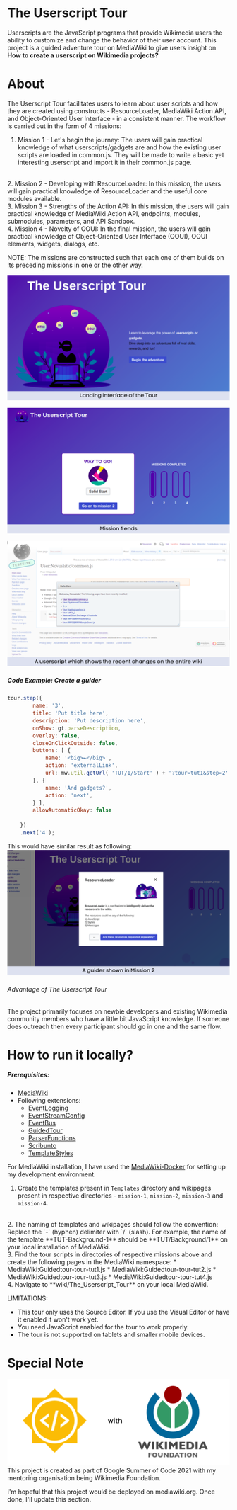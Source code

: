# The Userscript Tour
Userscripts are the JavaScript programs that provide Wikimedia users the ability to customize and change the behavior of their user account.
This project is a guided adventure tour on MediaWiki to give users insight on **How to create a userscript on Wikimedia projects?**

# About
The Userscript Tour facilitates users to learn about user scripts and how they are created using constructs - ResourceLoader, MediaWiki Action API, and Object-Oriented User Interface - in a consistent manner. The workflow is carried out in the form of 4 missions:

1. Mission 1 - Let's begin the journey:
The users will gain practical knowledge of what userscripts/gadgets are and how the existing user scripts are loaded in common.js. They will be made to write a basic yet interesting userscript and import it in their common.js page.
<br>
2. Mission 2 - Developing with ResourceLoader:
In this mission, the users will gain practical knowledge of ResourceLoader and the useful core modules available. 
<br>
3. Mission 3 - Strengths of the Action API:
In this mission, the users will gain practical knowledge of MediaWiki Action API, endpoints, modules, submodules, parameters, and API Sandbox.
<br>
4. Mission 4 - Novelty of OOUI:
In the final mission, the users will gain practical knowledge of Object-Oriented User Interface (OOUI), OOUI elements, widgets, dialogs, etc.

NOTE: The missions are constructed such that each one of them builds on its preceding missions in one or the other way.

![Landing interface](/demos/1.png)

![Mission 1 ends](/demos/2.png)

![Quick Changelog userscript](/demos/3.png)

##### Code Example: Create a guider
```javascript
tour.step({
		name: '3',
		title: 'Put title here',
		description: 'Put description here',
		onShow: gt.parseDescription,
		overlay: false,
		closeOnClickOutside: false,
		buttons: [ {
			name: '<big>←</big>',
			action: 'externalLink',
			url: mw.util.getUrl( 'TUT/1/Start' ) + '?tour=tut1&step=2'
		}, {
			name: 'And gadgets?',
			action: 'next',
		} ],
		allowAutomaticOkay: false

	})
	.next('4');
```
This would have similar result as following:
![A Mission 2 guider](/demos/4.png)

###### Advantage of The Userscript Tour
The project primarily focuses on newbie developers and existing Wikimedia community members who have a little bit JavaScript knowledge. If someone does outreach then every participant should go in one and the same flow.

# How to run it locally?
##### Prerequisites:
* [MediaWiki](https://www.mediawiki.org/wiki/Manual:Installation_guide)
* Following extensions:
  * [EventLogging](https://www.mediawiki.org/wiki/Extension:EventLogging)
  * [EventStreamConfig](https://www.mediawiki.org/wiki/Extension:EventStreamConfig)
  * [EventBus](https://www.mediawiki.org/wiki/Extension:EventBus)
  * [GuidedTour](https://www.mediawiki.org/wiki/Extension:GuidedTour)
  * [ParserFunctions](https://www.mediawiki.org/wiki/Extension:ParserFunctions)
  * [Scribunto](https://www.mediawiki.org/wiki/Extension:Scribunto)
  * [TemplateStyles](https://www.mediawiki.org/wiki/Extension:TemplateStyles)

For MediaWiki installation, I have used the [MediaWiki-Docker](https://www.mediawiki.org/wiki/MediaWiki-Docker) for setting up my development environment.

1. Create the templates present in `Templates` directory and wikipages present in respective directories - `mission-1`, `mission-2`, `mission-3` and `mission-4`.
<br>
2. The naming of templates and wikipages should follow the convention: Replace the `-` (hyphen) delimiter with `/` (slash). For example, the name of the template **TUT-Background-1** should be **TUT/Background/1** on your local installation of MediaWiki.
<br>
3. Find the tour scripts in directories of respective missions above and create the following pages in the MediaWiki namespace:
	* MediaWiki:Guidedtour-tour-tut1.js
	* MediaWiki:Guidedtour-tour-tut2.js
	* MediaWiki:Guidedtour-tour-tut3.js
	* MediaWiki:Guidedtour-tour-tut4.js
<br>
4. Navigate to **wiki/The_Userscript_Tour** on your local MediaWiki.

LIMITATIONS: 
* This tour only uses the Source Editor. If you use the Visual Editor or have it enabled it won't work yet.
* You need JavaScript enabled for the tour to work properly.
* The tour is not supported on tablets and smaller mobile devices.

# Special Note
![GSoC with Wikimedia Foundation](/demos/5.png)
This project is created as part of Google Summer of Code 2021 with my mentoring organisation being Wikimedia Foundation.

I'm hopeful that this project would be deployed on mediawiki.org. Once done, I'll update this section.

